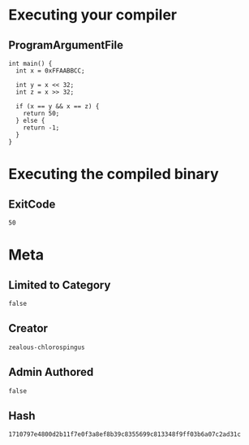 # Executing your compiler

## ProgramArgumentFile

```
int main() {
  int x = 0xFFAABBCC;

  int y = x << 32;
  int z = x >> 32;
  
  if (x == y && x == z) {
    return 50;
  } else {
    return -1;
  }
}
```

# Executing the compiled binary

## ExitCode

```
50
```

# Meta

## Limited to Category

```
false
```

## Creator

```
zealous-chlorospingus
```

## Admin Authored

```
false
```

## Hash

```
1710797e4800d2b11f7e0f3a8ef8b39c8355699c813348f9ff03b6a07c2ad31c
```
